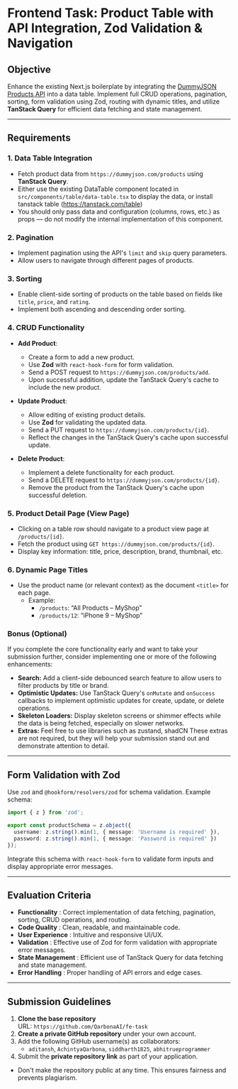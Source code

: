 # Frontend Task: Product Table with API Integration, Zod Validation & Navigation

## Objective

Enhance the existing Next.js boilerplate by integrating the [DummyJSON Products API](https://dummyjson.com/docs/products) into a data table. Implement full CRUD operations, pagination, sorting, form validation using Zod, routing with dynamic titles, and utilize **TanStack Query** for efficient data fetching and state management.

---

## Requirements

### 1. Data Table Integration

- Fetch product data from `https://dummyjson.com/products` using **TanStack Query**.
- Either use the existing DataTable component located in `src/components/table/data-table.tsx` to display the data, or install tanstack table (https://tanstack.com/table)
- You should only pass data and configuration (columns, rows, etc.) as props — do not modify the internal implementation of this component.

### 2. Pagination

- Implement pagination using the API's `limit` and `skip` query parameters.
- Allow users to navigate through different pages of products.

### 3. Sorting

- Enable client-side sorting of products on the table based on fields like `title`, `price`, and `rating`.
- Implement both ascending and descending order sorting.

### 4. CRUD Functionality

- **Add Product**:

  - Create a form to add a new product.
  - Use **Zod** with `react-hook-form` for form validation.
  - Send a POST request to `https://dummyjson.com/products/add`.
  - Upon successful addition, update the TanStack Query's cache to include the new product.
- **Update Product**:

  - Allow editing of existing product details.
  - Use **Zod** for validating the updated data.
  - Send a PUT request to `https://dummyjson.com/products/{id}`.
  - Reflect the changes in the TanStack Query's cache upon successful update.
- **Delete Product**:

  - Implement a delete functionality for each product.
  - Send a DELETE request to `https://dummyjson.com/products/{id}`.
  - Remove the product from the TanStack Query's cache upon successful deletion.

### 5. Product Detail Page (View Page)

- Clicking on a table row should navigate to a product view page at `/products/[id]`.
- Fetch the product using `GET https://dummyjson.com/products/{id}`.
- Display key information: title, price, description, brand, thumbnail, etc.

### 6. Dynamic Page Titles

- Use the product name (or relevant context) as the document `<title>` for each page.
  - Example:
    - `/products`: “All Products – MyShop”
    - `/products/12`: “iPhone 9 – MyShop”

### Bonus (Optional)
If you complete the core functionality early and want to take your submission further, consider implementing one or more of the following enhancements:

- **Search:** Add a client-side debounced search feature to allow users to filter products by title or brand.
- **Optimistic Updates:** Use TanStack Query's `onMutate` and `onSuccess` callbacks to implement optimistic updates for create, update, or delete operations.
- **Skeleton Loaders:** Display skeleton screens or shimmer effects while the data is being fetched, especially on slower networks.
- **Extras:** Feel free to use libraries such as zustand, shadCN 
These extras are not required, but they will help your submission stand out and demonstrate attention to detail.

---

## Form Validation with Zod

Use `zod` and `@hookform/resolvers/zod` for schema validation. Example schema:

```typescript
import { z } from 'zod';

export const productSchema = z.object({
  username: z.string().min(1, { message: 'Username is required' }),
  password: z.string().min(1, { message: 'Password is required' })
});
```

Integrate this schema with `react-hook-form` to validate form inputs and display appropriate error messages.

---

## Evaluation Criteria

* **Functionality** : Correct implementation of data fetching, pagination, sorting, CRUD operations, and routing.
* **Code Quality** : Clean, readable, and maintainable code.
* **User Experience** : Intuitive and responsive UI/UX.
* **Validation** : Effective use of Zod for form validation with appropriate error messages.
* **State Management** : Efficient use of TanStack Query for data fetching and state management.
* **Error Handling** : Proper handling of API errors and edge cases.

---

## Submission Guidelines

1. **Clone the base repository**  
   URL: `https://github.com/QarbonaAI/fe-task`
2. **Create a private GitHub repository** under your own account.
4. Add the following GitHub username(s) as collaborators:
   - `aditansh`, `AchintyaQarbona`, `siddharth1825`, `abhitrueprogrammer`
5. Submit the **private repository link** as part of your application.

* Don't make the repository public at any time. This ensures fairness and prevents plagiarism.
